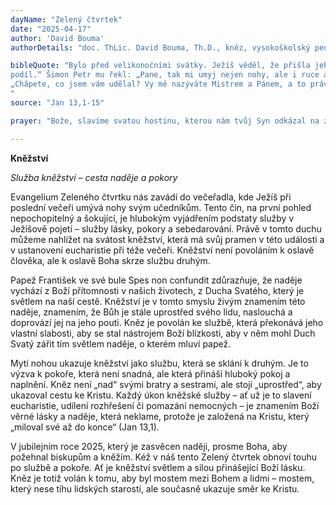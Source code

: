 ```yaml
---
dayName: "Zelený čtvrtek"
date: "2025-04-17"
author: 'David Bouma'
authorDetails: "doc. ThLic. David Bouma, Th.D., kněz, vysokoškolský pedagog, Hradec Králové"

bibleQuote: "Bylo před velikonočními svátky. Ježíš věděl, že přišla jeho hodina, kdy měl přejít z tohoto světa k Otci. A protože miloval svoje, kteří byli ve světě, projevil jim lásku až do krajnosti. Bylo to při večeři. Ďábel už vnukl Jidáši Iškariotskému, synu Šimonovu, myšlenku, aby ho zradil. Ježíš věděl, že mu dal Otec všechno do rukou a že vyšel od Boha a vrací se k Bohu. Proto vstal od večeře, odložil svrchní šaty a uvázal si kolem pasu lněnou zástěru. Potom nalil vodu do umyvadla a začal učedníkům umývat nohy a utírat jim je zástěrou, kterou měl uvázanou kolem pasu. Tak přišel k Šimonu Petrovi. Ten mu řekl: „Pane, ty mi chceš mýt nohy?“ Ježíš mu odpověděl: „Co  já dělám, tomu ty nyní ještě nemůžeš rozumět; pochopíš to však později.“ Petr mu řekl: „Nohy mi umývat nebudeš! Nikdy!“ Ježíš mu odpověděl: „Jestliže tě neumyji, nebudeš mít se mnou
podíl.“ Šimon Petr mu řekl: „Pane, tak mi umyj nejen nohy, ale i ruce a hlavu!“ Ježíš mu odpověděl: „Kdo se vykoupal, potřebuje si umýt jen nohy, a je čistý celý. I vy jste čistí, ale ne všichni.“ Věděl totiž, kdo ho zradí; proto řekl: „Ne všichni jste čistí.“ Když jim tedy umyl nohy, zase si vzal na sebe své šaty, zaujal místo u stolu a řekl jim:
„Chápete, co jsem vám udělal? Vy mě nazýváte Mistrem a Pánem, a to právem: to skutečně jsem. Jestliže jsem vám tedy umyl nohy, já, Pán a Mistr, máte také vy jeden druhému umývat nohy. Dal jsem vám příklad: Jak jsem já udělal vám, tak máte dělat i vy.“
"
source: "Jan 13,1-15"

prayer: "Bože, slavíme svatou hostinu, kterou nám tvůj Syn odkázal na znamení své lásky: neboť při poslední večeři, když se vydával na smrt, dal se své církvi za oběť novou a věčnou; dej, ať celá jeho církev žije stále plněji z tohoto velikého tajemství a sjednocuje se v tvé lásce. Skrze tvého Syna Ježíše Krista, našeho Pána, neboť on s tebou v jednotě Ducha Svatého žije a kraluje po všechny věky věků. Amen."

---
```


**Kněžství**

*Služba kněžství – cesta naděje a pokory*

Evangelium Zeleného čtvrtku nás zavádí do večeřadla, kde Ježíš při poslední večeři umývá nohy svým učedníkům. Tento čin, na první pohled nepochopitelný a šokující, je hlubokým vyjádřením podstaty služby v Ježíšově pojetí – služby lásky, pokory a sebedarování. Právě v tomto duchu můžeme nahlížet na svátost kněžství, která má svůj pramen v této události a v ustanovení eucharistie při téže večeři. Kněžství není povoláním k oslavě člověka, ale k oslavě Boha skrze službu druhým.

Papež František ve své bule Spes non confundit zdůrazňuje, že naděje vychází z Boží přítomnosti v našich životech, z Ducha Svatého, který je světlem na naší cestě. Kněžství je v tomto smyslu živým znamením této naděje, znamením, že Bůh je stále uprostřed svého lidu, naslouchá a doprovází jej na jeho pouti. Kněz je povolán ke službě, která překonává jeho vlastní slabosti, aby se stal nástrojem Boží blízkosti, aby v něm mohl Duch Svatý zářit tím světlem naděje, o kterém mluví papež.

Mytí nohou ukazuje kněžství jako službu, která se sklání k druhým. Je to výzva k pokoře, která není snadná, ale která přináší hluboký pokoj a naplnění. Kněz není „nad“ svými bratry a sestrami, ale stojí „uprostřed“, aby ukazoval cestu ke Kristu. Každý úkon kněžské služby – ať už je to slavení eucharistie, udílení rozhřešení či pomazání nemocných – je znamením Boží věrné lásky a naděje, která neklame, protože je založená na Kristu, který „miloval své až do konce“ (Jan 13,1).

V jubilejním roce 2025, který je zasvěcen naději, prosme Boha, aby požehnal biskupům a kněžím. Kéž v náš tento Zelený čtvrtek obnoví touhu po službě a pokoře. Ať je kněžství světlem a silou přinášející Boží lásku. Kněz je totiž volán k tomu, aby byl mostem mezi Bohem a lidmi – mostem, který nese tíhu lidských starostí, ale současně ukazuje směr ke Kristu.

